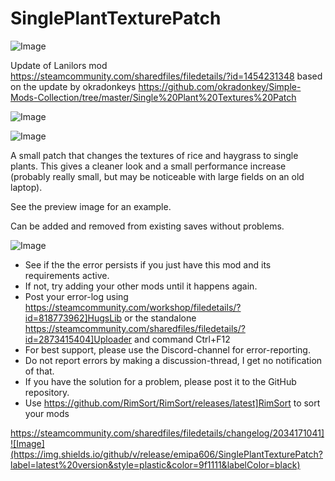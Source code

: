 # SinglePlantTexturePatch

![Image](https://i.imgur.com/buuPQel.png)

Update of Lanilors mod
https://steamcommunity.com/sharedfiles/filedetails/?id=1454231348
based on the update by okradonkeys
https://github.com/okradonkey/Simple-Mods-Collection/tree/master/Single%20Plant%20Textures%20Patch

![Image](https://i.imgur.com/pufA0kM.png)

	
![Image](https://i.imgur.com/Z4GOv8H.png)

A small patch that changes the textures of rice and haygrass to single plants. This gives a cleaner look and a small performance increase (probably really small, but may be noticeable with large fields on an old laptop).

See the preview image for an example.

Can be added and removed from existing saves without problems.

![Image](https://i.imgur.com/PwoNOj4.png)



-  See if the the error persists if you just have this mod and its requirements active.
-  If not, try adding your other mods until it happens again.
-  Post your error-log using https://steamcommunity.com/workshop/filedetails/?id=818773962]HugsLib or the standalone https://steamcommunity.com/sharedfiles/filedetails/?id=2873415404]Uploader and command Ctrl+F12
-  For best support, please use the Discord-channel for error-reporting.
-  Do not report errors by making a discussion-thread, I get no notification of that.
-  If you have the solution for a problem, please post it to the GitHub repository.
-  Use https://github.com/RimSort/RimSort/releases/latest]RimSort to sort your mods



https://steamcommunity.com/sharedfiles/filedetails/changelog/2034171041]![Image](https://img.shields.io/github/v/release/emipa606/SinglePlantTexturePatch?label=latest%20version&style=plastic&color=9f1111&labelColor=black)

